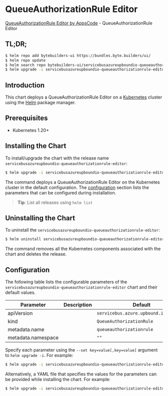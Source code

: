 # QueueAuthorizationRule Editor

[QueueAuthorizationRule Editor by AppsCode](https://byte.builders) - QueueAuthorizationRule Editor

## TL;DR;

```bash
$ helm repo add bytebuilders-ui https://bundles.byte.builders/ui/
$ helm repo update
$ helm search repo bytebuilders-ui/servicebusazureupboundio-queueauthorizationrule-editor --version=v0.4.18
$ helm upgrade -i servicebusazureupboundio-queueauthorizationrule-editor bytebuilders-ui/servicebusazureupboundio-queueauthorizationrule-editor -n default --create-namespace --version=v0.4.18
```

## Introduction

This chart deploys a QueueAuthorizationRule Editor on a [Kubernetes](http://kubernetes.io) cluster using the [Helm](https://helm.sh) package manager.

## Prerequisites

- Kubernetes 1.20+

## Installing the Chart

To install/upgrade the chart with the release name `servicebusazureupboundio-queueauthorizationrule-editor`:

```bash
$ helm upgrade -i servicebusazureupboundio-queueauthorizationrule-editor bytebuilders-ui/servicebusazureupboundio-queueauthorizationrule-editor -n default --create-namespace --version=v0.4.18
```

The command deploys a QueueAuthorizationRule Editor on the Kubernetes cluster in the default configuration. The [configuration](#configuration) section lists the parameters that can be configured during installation.

> **Tip**: List all releases using `helm list`

## Uninstalling the Chart

To uninstall the `servicebusazureupboundio-queueauthorizationrule-editor`:

```bash
$ helm uninstall servicebusazureupboundio-queueauthorizationrule-editor -n default
```

The command removes all the Kubernetes components associated with the chart and deletes the release.

## Configuration

The following table lists the configurable parameters of the `servicebusazureupboundio-queueauthorizationrule-editor` chart and their default values.

|     Parameter      | Description |                     Default                      |
|--------------------|-------------|--------------------------------------------------|
| apiVersion         |             | <code>servicebus.azure.upbound.io/v1beta1</code> |
| kind               |             | <code>QueueAuthorizationRule</code>              |
| metadata.name      |             | <code>queueauthorizationrule</code>              |
| metadata.namespace |             | <code>""</code>                                  |


Specify each parameter using the `--set key=value[,key=value]` argument to `helm upgrade -i`. For example:

```bash
$ helm upgrade -i servicebusazureupboundio-queueauthorizationrule-editor bytebuilders-ui/servicebusazureupboundio-queueauthorizationrule-editor -n default --create-namespace --version=v0.4.18 --set apiVersion=servicebus.azure.upbound.io/v1beta1
```

Alternatively, a YAML file that specifies the values for the parameters can be provided while
installing the chart. For example:

```bash
$ helm upgrade -i servicebusazureupboundio-queueauthorizationrule-editor bytebuilders-ui/servicebusazureupboundio-queueauthorizationrule-editor -n default --create-namespace --version=v0.4.18 --values values.yaml
```
